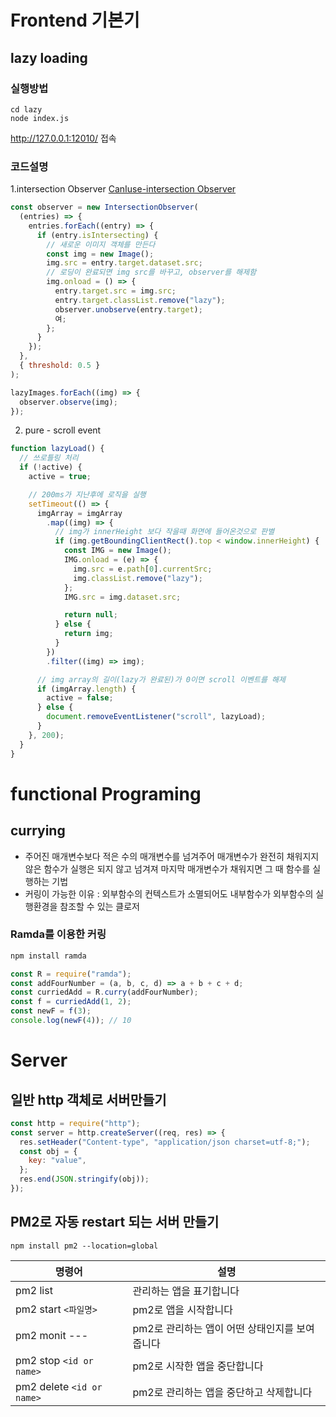 # Frontend 기본기

## lazy loading

### 실행방법

```
cd lazy
node index.js
```

http://127.0.0.1:12010/ 접속

### 코드설명

1.intersection Observer
[CanIuse-intersection Observer](https://caniuse.com/?search=intersection)

```js
const observer = new IntersectionObserver(
  (entries) => {
    entries.forEach((entry) => {
      if (entry.isIntersecting) {
        // 새로운 이미지 객체를 만든다
        const img = new Image();
        img.src = entry.target.dataset.src;
        // 로딩이 완료되면 img src를 바꾸고, observer를 해제함
        img.onload = () => {
          entry.target.src = img.src;
          entry.target.classList.remove("lazy");
          observer.unobserve(entry.target);
          여;
        };
      }
    });
  },
  { threshold: 0.5 }
);

lazyImages.forEach((img) => {
  observer.observe(img);
});
```

2. pure - scroll event

```js
function lazyLoad() {
  // 쓰로틀링 처리
  if (!active) {
    active = true;

    // 200ms가 지난후에 로직을 실행
    setTimeout(() => {
      imgArray = imgArray
        .map((img) => {
          // img가 innerHeight 보다 작을때 화면에 들어온것으로 판별
          if (img.getBoundingClientRect().top < window.innerHeight) {
            const IMG = new Image();
            IMG.onload = (e) => {
              img.src = e.path[0].currentSrc;
              img.classList.remove("lazy");
            };
            IMG.src = img.dataset.src;

            return null;
          } else {
            return img;
          }
        })
        .filter((img) => img);

      // img array의 길이(lazy가 완료된)가 0이면 scroll 이벤트를 해제
      if (imgArray.length) {
        active = false;
      } else {
        document.removeEventListener("scroll", lazyLoad);
      }
    }, 200);
  }
}
```

# functional Programing

## currying

- 주어진 매개변수보다 적은 수의 매개변수를 넘겨주어 매개변수가 완전히 채워지지 않은 함수가 실행은 되지 않고 넘겨져 마지막 매개변수가 채워지면 그 때 함수를 실행하는 기법
- 커링이 가능한 이유 : 외부함수의 컨텍스트가 소멸되어도 내부함수가 외부함수의 실행환경을 참조할 수 있는 클로저

### Ramda를 이용한 커링

```bash
npm install ramda
```

```js
const R = require("ramda");
const addFourNumber = (a, b, c, d) => a + b + c + d;
const curriedAdd = R.curry(addFourNumber);
const f = curriedAdd(1, 2);
const newF = f(3);
console.log(newF(4)); // 10
```

# Server

## 일반 http 객체로 서버만들기

```js
const http = require("http");
const server = http.createServer((req, res) => {
  res.setHeader("Content-type", "application/json charset=utf-8;");
  const obj = {
    key: "value",
  };
  res.end(JSON.stringify(obj));
});
```

## PM2로 자동 restart 되는 서버 만들기

```
npm install pm2 --location=global
```

| 명령어                    | 설명                                           |
| ------------------------- | ---------------------------------------------- |
| pm2 list                  | 관리하는 앱을 표기합니다                       |
| pm2 start `<파일명>`      | pm2로 앱을 시작합니다                          |
| pm2 monit ---             | pm2로 관리하는 앱이 어떤 상태인지를 보여줍니다 |
| pm2 stop `<id or name>`   | pm2로 시작한 앱을 중단합니다                   |
| pm2 delete `<id or name>` | pm2로 관리하는 앱을 중단하고 삭제합니다        |
